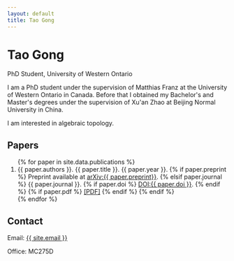 ```yaml
---
layout: default
title: Tao Gong
---
```


<div class="header">
  <h1>Tao Gong</h1>
  <p class="subtitle">PhD Student, University of Western Ontario</p>
</div>

<div class="content">

  <!-- Introduction Section -->
  <section class="intro">
    <p>I am a PhD student under the supervision of Matthias Franz at the University of Western Ontario in Canada. Before that I obtained my Bachelor's and Master's degrees under the supervision of Xu'an Zhao at Beijing Normal University in China.</p>
    <p>I am interested in algebraic topology.</p>
  </section>

 <section class="papers">
  <h2>Papers</h2>
  <ol class="paper-list">
    {% for paper in site.data.publications %}
    <li class="paper">
      <span class="paper-authors">{{ paper.authors }}.</span>
      <span class="paper-title">{{ paper.title }}.</span>
      <span class="paper-year">{{ paper.year }}.</span>
      {% if paper.preprint %}
        Preprint available at <span class="paper-link"> <a href="https://arxiv.org/abs/{{ paper.preprint}}">arXiv:{{ paper.preprint}}</a>.</span>
      {% elsif paper.journal %}
        <span class="paper-journal">{{ paper.journal }}.</span>
        {% if paper.doi %}
          <a href="https://doi.org/{{ paper.doi }}" class="paper-link">DOI:{{ paper.doi }}</a>.
        {% endif %}
        {% if paper.pdf %}
          <a href="{{ paper.pdf }}" class="paper-link">[PDF]</a>
        {% endif %}
      {% endif %}
    </li>
    {% endfor %}
  </ol>
</section>

  <!-- Education Section
  <section class="education">
    <h2>Education</h2>
    <div class="degree">
      <h3>PhD in Mathematics</h3>
      <p>University of Western Ontario, 202X-present</p>
      <p>Supervisor: Matthias Franz</p>
    </div>
    <div class="degree">
      <h3>MSc in Mathematics</h3>
      <p>Beijing Normal University, 20XX-20XX</p>
      <p>Supervisor: Xu'an Zhao</p>
    </div>
  </section> -->

  <!-- Contact Section -->
  <section class="contact">
    <h2>Contact</h2>
    <p>Email: <a href="mailto:{{ site.email }}">{{ site.email }}</a></p>
    <p>Office: MC275D</p>
  </section>

</div>